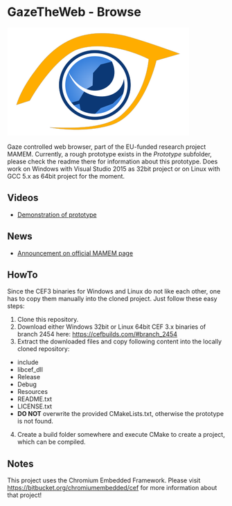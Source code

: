 # GazeTheWeb - Browse

![Logo](media/Logo.png)

Gaze controlled web browser, part of the EU-funded research project MAMEM. Currently, a rough prototype exists in the _Prototype_ subfolder, please check the readme there for information about this prototype. Does work on Windows with Visual Studio 2015 as 32bit project or on Linux with GCC 5.x as 64bit project for the moment.

## Videos
* [Demonstration of prototype](https://www.youtube.com/watch?v=zj1u6QTmk5k)

## News
* [Announcement on official MAMEM page](http://www.mamem.eu/gazetheweb-prototype-for-gaze-controlled-browsing-the-web)

## HowTo
Since the CEF3 binaries for Windows and Linux do not like each other, one has to copy them manually into the cloned project. Just follow these easy steps:

1. Clone this repository.
2. Download either Windows 32bit or Linux 64bit CEF 3.x binaries of branch 2454 here: https://cefbuilds.com/#branch_2454
3. Extract the downloaded files and copy following content into the locally cloned repository:
  * include
  * libcef_dll
  * Release
  * Debug
  * Resources
  * README.txt
  * LICENSE.txt
  * **DO NOT** overwrite the provided CMakeLists.txt, otherwise the prototype is not found.
4. Create a build folder somewhere and execute CMake to create a project, which can be compiled.

## Notes
This project uses the Chromium Embedded Framework. Please visit https://bitbucket.org/chromiumembedded/cef for more information about that project!
